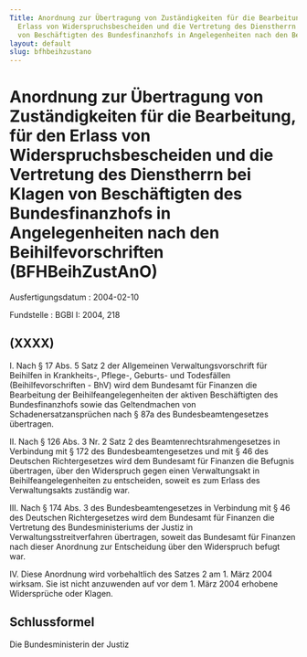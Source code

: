 ```yaml
---
Title: Anordnung zur Übertragung von Zuständigkeiten für die Bearbeitung, für den
  Erlass von Widerspruchsbescheiden und die Vertretung des Dienstherrn bei Klagen
  von Beschäftigten des Bundesfinanzhofs in Angelegenheiten nach den Beihilfevorschriften
layout: default
slug: bfhbeihzustano
---
```


# Anordnung zur Übertragung von Zuständigkeiten für die Bearbeitung, für den Erlass von Widerspruchsbescheiden und die Vertretung des Dienstherrn bei Klagen von Beschäftigten des Bundesfinanzhofs in Angelegenheiten nach den Beihilfevorschriften (BFHBeihZustAnO)

Ausfertigungsdatum
:   2004-02-10

Fundstelle
:   BGBl I: 2004, 218



## (XXXX)


I.  Nach § 17 Abs. 5 Satz 2 der Allgemeinen Verwaltungsvorschrift für
    Beihilfen in Krankheits-, Pflege-, Geburts- und Todesfällen
    (Beihilfevorschriften - BhV) wird dem Bundesamt für Finanzen die
    Bearbeitung der Beihilfeangelegenheiten der aktiven Beschäftigten des
    Bundesfinanzhofs sowie das Geltendmachen von Schadenersatzansprüchen
    nach § 87a des Bundesbeamtengesetzes übertragen.


II. Nach § 126 Abs. 3 Nr. 2 Satz 2 des Beamtenrechtsrahmengesetzes in
    Verbindung mit § 172 des Bundesbeamtengesetzes und mit § 46 des
    Deutschen Richtergesetzes wird dem Bundesamt für Finanzen die Befugnis
    übertragen, über den Widerspruch gegen einen Verwaltungsakt in
    Beihilfeangelegenheiten zu entscheiden, soweit es zum Erlass des
    Verwaltungsakts zuständig war.


III. Nach § 174 Abs. 3 des Bundesbeamtengesetzes in Verbindung mit § 46 des
    Deutschen Richtergesetzes wird dem Bundesamt für Finanzen die
    Vertretung des Bundesministeriums der Justiz in
    Verwaltungsstreitverfahren übertragen, soweit das Bundesamt für
    Finanzen nach dieser Anordnung zur Entscheidung über den Widerspruch
    befugt war.


IV. Diese Anordnung wird vorbehaltlich des Satzes 2 am 1. März 2004
    wirksam. Sie ist nicht anzuwenden auf vor dem 1. März 2004 erhobene
    Widersprüche oder Klagen.





## Schlussformel

Die Bundesministerin der Justiz


